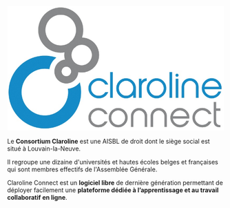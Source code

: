 ![](/cover.jpg)

Le **Consortium Claroline** est une AISBL de droit dont le siège social est situé à Louvain-la-Neuve.

Il regroupe une dizaine d'universités et hautes écoles belges et françaises qui sont membres effectifs de l'Assemblée Générale.

Claroline Connect est un **logiciel libre** de dernière génération permettant de déployer facilement une **plateforme dédiée à l’apprentissage et au travail collaboratif en ligne**.


